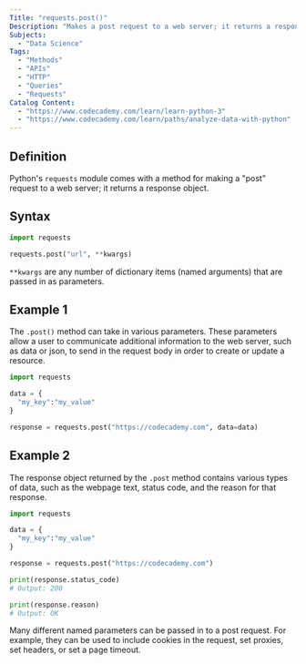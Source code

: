 ```yaml
---
Title: "requests.post()"
Description: "Makes a post request to a web server; it returns a response object."
Subjects:
  - "Data Science"
Tags: 
  - "Methods"
  - "APIs"
  - "HTTP"
  - "Queries"
  - "Requests"
Catalog Content: 
  - "https://www.codecademy.com/learn/learn-python-3"
  - "https://www.codecademy.com/learn/paths/analyze-data-with-python"
---
```


## Definition 

Python's `requests` module comes with a method for making a "post" request to a web server; it returns a response object.

## Syntax

```python
import requests

requests.post("url", **kwargs)
```

`**kwargs` are any number of dictionary items (named arguments) that are passed in as parameters.


## Example 1

The `.post()` method can take in various parameters. These parameters allow a user to communicate additional information to the web server, such as data or json, to send in the request body in order to create or update a resource. 

```python
import requests

data = {
  "my_key":"my_value"  
}

response = requests.post("https://codecademy.com", data=data)
```


## Example 2

The response object returned by the `.post` method contains various types of data, such as the webpage text, status code, and the reason for that response.

```python
import requests

data = {
  "my_key":"my_value"
}

response = requests.post("https://codecademy.com")

print(response.status_code)
# Output: 200

print(response.reason)
# Output: OK
```

Many different named parameters can be passed in to a post request. For example, they can be used to include cookies in the request, set proxies, set headers, or set a page timeout.
